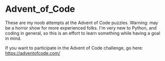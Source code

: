 # Advent_of_Code
These are my noob attempts at the Advent of Code puzzles. Warning: may be a horror show for more experienced folks. I'm very new to Python, and coding in general, so this is an effort to learn something while having a goal in mind. 

If you want to participate in the Advent of Code challenge, go here: https://adventofcode.com/
